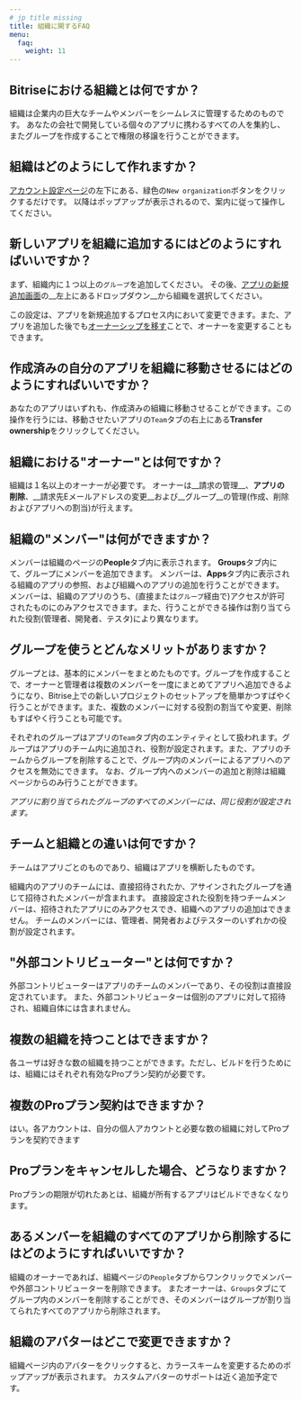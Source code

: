 ```yaml
---
# jp title missing
title: 組織に関するFAQ
menu:
  faq:
    weight: 11
---
```

## Bitriseにおける組織とは何ですか？

組織は企業内の巨大なチームやメンバーをシームレスに管理するためのものです。
あなたの会社で開発している個々のアプリに携わるすべての人を集約し、またグループを作成することで権限の移譲を行うことができます。


## 組織はどのようにして作れますか？

[アカウント設定ページ](https://www.bitrise.io/me/profile#/overview)の左下にある、緑色の`New organization`ボタンをクリックするだけです。
以降はポップアップが表示されるので、案内に従って操作してください。


## 新しいアプリを組織に追加するにはどのようにすればいいですか？

まず、組織内に１つ以上の`グループ`を追加してください。
その後、[アプリの新規追加画面](https://www.bitrise.io/apps/add)の__左上にあるドロップダウン__から組織を選択してください。

この設定は、アプリを新規追加するプロセス内において変更できます。また、アプリを追加した後でも[オーナーシップを移す](/faq/how-to-change-the-owner-of-an-app/)ことで、オーナーを変更することもできます。


## 作成済みの自分のアプリを組織に移動させるにはどのようにすればいいですか？

あなたのアプリはいずれも、作成済みの組織に移動させることができます。この操作を行うには、移動させたいアプリの`Team`タブの右上にある**Transfer ownership**をクリックしてください。


## 組織における"オーナー"とは何ですか？

組織は１名以上のオーナーが必要です。
オーナーは__請求の管理__、__アプリの削除__、__請求先Eメールアドレスの変更__および__グループ__の管理(作成、削除およびアプリへの割当)が行えます。


## 組織の"メンバー"は何ができますか？

メンバーは組織のページの**People**タブ内に表示されます。
**Groups**タブ内にて、グループにメンバーを追加できます。
メンバーは、**Apps**タブ内に表示される組織のアプリの参照、および組織へのアプリの追加を行うことができます。
メンバーは、組織のアプリのうち、(直接または`グループ`経由で)アクセスが許可されたものにのみアクセスできます。また、行うことができる操作は割り当てられた役割(管理者、開発者、テスタ)により異なります。


## グループを使うとどんなメリットがありますか？

グループとは、基本的にメンバーをまとめたものです。グループを作成することで、オーナーと管理者は複数のメンバーを一度にまとめてアプリへ追加できるようになり、Bitrise上での新しいプロジェクトのセットアップを簡単かつすばやく行うことができます。また、複数のメンバーに対する役割の割当てや変更、削除もすばやく行うことも可能です。

それぞれのグループはアプリの`Team`タブ内のエンティティとして扱われます。グループはアプリのチーム内に追加され、役割が設定されます。また、アプリのチームからグループを削除することで、グループ内のメンバーによるアプリへのアクセスを無効にできます。
なお、グループ内へのメンバーの追加と削除は組織ページからのみ行うことができます。

_アプリに割り当てられたグループのすべてのメンバーには、同じ役割が設定されます。_


## チームと組織との違いは何ですか？

チームはアプリごとのものであり、組織はアプリを横断したものです。

組織内のアプリのチームには、直接招待されたか、アサインされたグループを通じて招待されたメンバーが含まれます。
直接設定された役割を持つチームメンバーは、招待されたアプリにのみアクセスでき、組織へのアプリの追加はできません。
チームのメンバーには、管理者、開発者およびテスターのいずれかの役割が設定されます。


## "外部コントリビューター"とは何ですか？

外部コントリビューターはアプリのチームのメンバーであり、その役割は直接設定されています。
また、外部コントリビューターは個別のアプリに対して招待され、組織自体には含まれません。


## 複数の組織を持つことはできますか？

各ユーザは好きな数の組織を持つことができます。ただし、ビルドを行うためには、組織にはそれぞれ有効なProプラン契約が必要です。


## 複数のProプラン契約はできますか？

はい。各アカウントは、自分の個人アカウントと必要な数の組織に対してProプランを契約できます


## Proプランをキャンセルした場合、どうなりますか？

Proプランの期限が切れたあとは、組織が所有するアプリはビルドできなくなります。


## あるメンバーを組織のすべてのアプリから削除するにはどのようにすればいいですか？

組織のオーナーであれば、組織ページの`People`タブからワンクリックでメンバーや外部コントリビューターを削除できます。
またオーナーは、`Groups`タブにてグループ内のメンバーを削除することができ、そのメンバーはグループが割り当てられたすべてのアプリから削除されます。


## 組織のアバターはどこで変更できますか？

組織ページ内のアバターをクリックすると、カラースキームを変更するためのポップアップが表示されます。
カスタムアバターのサポートは近く追加予定です。
